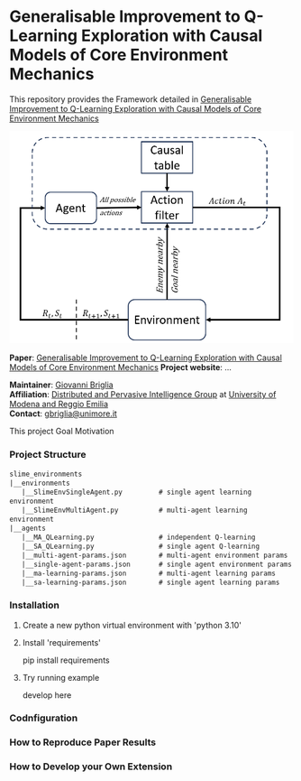 # Generalisable Improvement to Q-Learning Exploration with Causal Models of Core Environment Mechanics

This repository provides the Framework detailed in [Generalisable Improvement to Q-Learning Exploration with Causal Models of Core Environment Mechanics](https://www.ecai2024.eu/calls/main-track)

![abstract](abstract.png)

**Paper**: [Generalisable Improvement to Q-Learning Exploration with Causal Models of Core Environment Mechanics]([https://arxiv.org/abs/2209.07899](https://www.ecai2024.eu/calls/main-track))  
**Project website**: ...

**Maintainer**: [Giovanni Briglia](https://github.com/Giovannibriglia)  
**Affiliation**: [Distributed and Pervasive Intelligence Group](https://dipi-unimore.netlify.app/) at [University of Modena and Reggio Emilia](https://www.unimore.it/)  
**Contact**: [gbriglia@unimore.it](mailto:gbriglia@unimore.it)

This project
Goal 
Motivation

### Project Structure

```
slime_environments
|__environments
   |__SlimeEnvSingleAgent.py         # single agent learning environment
   |__SlimeEnvMultiAgent.py          # multi-agent learning environment
|__agents
   |__MA_QLearning.py                # independent Q-learning
   |__SA_QLearning.py                # single agent Q-learning
   |__multi-agent-params.json        # multi-agent environment params
   |__single-agent-params.json       # single agent environment params
   |__ma-learning-params.json        # multi-agent learning params
   |__sa-learning-params.json        # single agent learning params
```

### Installation
1. Create a new python virtual environment with 'python 3.10'
2. Install 'requirements'
   
   pip install requirements
   
3. Try running example

   develop here

### Codnfiguration



### How to Reproduce Paper Results


### How to Develop your Own Extension


